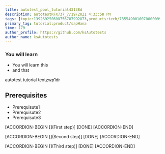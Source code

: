 ```yaml
---
title: autotest_pool_tutorial43138d
description: autotestRFX737_7/19/2021 4:33:58 PM
tags: [topic:139269250608756787992873,products:tech/73554900100700000996,tutorial:experience/advanced]
primary_tag: tutorial:product/sapHana
time: 179
author_profile: https://github.com/ksAutotests
author_name: ksAutotests
---
```

### You will learn
- You will learn this
- and that

autotest tutorial textzwp1dr

## Prerequisites
- Prerequisute1
- Prerequisute2
- Prerequisute3

[ACCORDION-BEGIN [](First step)]
[DONE]
[ACCORDION-END]

[ACCORDION-BEGIN [](Second step)]
[DONE]
[ACCORDION-END]

[ACCORDION-BEGIN [](Third step)]
[DONE]
[ACCORDION-END]

